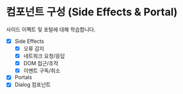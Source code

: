 # 컴포넌트 구성 (Side Effects & Portal)

사이드 이펙트 및 포털에 대해 학습합니다.

- [x] Side Effects
  - [x] 오류 감지
  - [x] 네트워크 요청/응답
  - [x] DOM 접근/조작
  - [x] 이벤트 구독/취소
- [x] Portals
- [x] Dialog 컴포넌트
